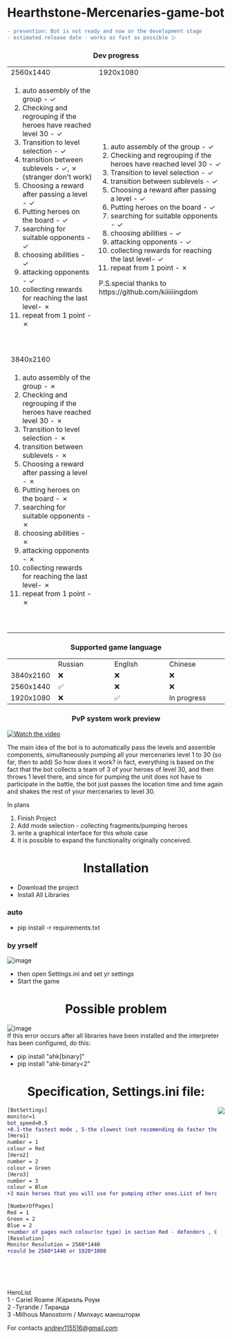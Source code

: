 # Hearthstone-Mercenaries-game-bot
```diff
- prevention: Bot is not ready and now on the development stage
- estimated release date - works as fast as possible シ
```
<h3 align="center">Dev progress</h3>
<table>
  <tr>
    <td width=500vw>2560x1440</td>
    <td width=500vw>1920x1080</td>
  </tr>
  <tr>
    <td>
<ol>
<li>auto assembly of the group - ✓ </li>
<li>Checking and regrouping if the heroes have reached level 30 - ✓</li>
<li>Transition to level selection - ✓</li>
<li>transition between sublevels - ✓, ✗ (stranger don't work)</li>
<li>Choosing a reward after passing a level - ✓</li> 
<li>Putting heroes on the board - ✓</li>
<li>searching for suitable opponents - ✓</li>
<li>choosing abilities - ✓</li>
<li>attacking opponents - ✓</li>
<li>collecting rewards for reaching the last level-  ✗</li>
<li>repeat from 1 point - ✗</li>
</ol>
      <br><br>
    </td>
    <td><ol>
<li>auto assembly of the group - ✓ </li>
<li>Checking and regrouping if the heroes have reached level 30 - ✓</li>
<li>Transition to level selection - ✓</li>
<li>transition between sublevels - ✓ </li>
<li>Choosing a reward after passing a level - ✓</li> 
<li>Putting heroes on the board - ✓</li>
<li>searching for suitable opponents - ✓</li>
<li>choosing abilities - ✓</li>
<li>attacking opponents - ✓</li>
<li>collecting rewards for reaching the last level-  ✓</li>
<li>repeat from 1 point - ✗</li>
</ol>
      P.S.special thanks to https://github.com/kiiiiiingdom
    </td>
  </tr>
  
  <tr>
    <td width=500vw>3840x2160</td>
  </tr>
  <tr>
    <td>
<ol>
<li>auto assembly of the group - ✗ </li>
<li>Checking and regrouping if the heroes have reached level 30 - ✗</li>
<li>Transition to level selection - ✗</li>
<li>transition between sublevels -  ✗ </li>
<li>Choosing a reward after passing a level - ✗</li> 
<li>Putting heroes on the board - ✗</li>
<li>searching for suitable opponents - ✗</li>
<li>choosing abilities - ✗</li>
<li>attacking opponents - ✗</li>
<li>collecting rewards for reaching the last level-  ✗</li>
<li>repeat from 1 point - ✗</li>
</ol>
      <br><br>
    </td>
    </tr>
 </table>
 
 <h3 align="center">Supported game language</h3>
<table>
  <tr>
    <td width=100vw></td>
    <td width=300vw>Russian</td>
     <td width=300vw>English</td>
    <td  width=300vw>Chinese</td>
  </tr>
  <tr>
    <td>
      3840x2160
    </td>
    <td background>
      ❌
    </td>
    <td>
      ❌
    </td>
    <td>
      ❌
    </td>
  </tr>
  <tr>
    <td>
      2560x1440
    </td>
    <td background>
      ✅
    </td>
    <td>
      ❌
    </td>
    <td>
      ❌
    </td>
  </tr>
  <tr>
    <td>
      1920x1080
    </td>
    <td>
      ❌
    </td>
    <td>
      ✅
    </td>
    <td>
      In progress
    </td>
  </tr>
 </table>

<h3 align="center">PvP system work preview</h3>

[![Watch the video](https://user-images.githubusercontent.com/68296704/137970053-fe49c896-d237-49f1-8658-46d1477340d7.png)](https://www.youtube.com/watch?v=znt1P3KkrNg&t)


The main idea of  the bot is to automatically pass the levels and assemble components, 
simultaneously pumping all your mercenaries level 1 to 30 (so far, then to add)
So how does it work?
in fact, everything is based on the fact that the bot collects a team of 3 of your heroes of level 30, 
and then throws 1 level there, and since for pumping the unit does not have to participate in the battle, 
the bot just passes the location time and time again and shakes the rest of your mercenaries to level 30.

In plans
1. Finish Project
2. Add mode selection - collecting fragments/pumping heroes
3. write a graphical interface for this whole case
4. It is possible to expand the functionality originally conceived.

<h1 align="center">Installation</h1>
<ul>
  <li>Download the project</li>
  <li>Install All Libraries</li>
</ul>
<h3 align="left">auto</h3>
<ul>
  <li>pip install -r requirements.txt</li>
</ul>
<h3 align="left">by yrself</h3>



![image](https://user-images.githubusercontent.com/68296704/137736402-fb0e7fae-5f3d-4c8d-b56e-b50ff08db56f.png)

<ul>
  <li>then open Settings.ini and set yr settings</li>
  <li>Start the game</li>
</ul>
<h1 align="center">Possible problem</h1>

![image](https://user-images.githubusercontent.com/68296704/137735448-22d49878-07b5-4bf1-b48e-0baa995f17ac.png)
<br>If this error occurs after all libraries have been installed and the interpreter has been configured, do this:
<ul>
  <li>pip install "ahk[binary]"</li>
  <li>pip install "ahk-binary<2"</li>
</ul>





<h1 align="center">Specification, Settings.ini file:</h1>
<img align="right" src="https://user-images.githubusercontent.com/68296704/137707877-189b3ca6-9981-4db8-b60d-42168c4cea7d.png"></img>


```diff
[BotSettings]
monitor=1 
bot_speed=0.5 
+0.1-the fastest mode , 5-the slowest (not recomending do faster then 0.5) 
[Hero1]
number = 1
colour = Red
[Hero2]
number = 2
colour = Green
[Hero3]
number = 3
colour = Blue
+3 main heroes that you will use for pumping other ones.List of heroes by numbers you can see in in HeroesList.txt

[NumberOfPages]
Red = 1
Green = 2
Blue = 2
+number of pages each colour(or type) in section Red - defenders , Green - warriors ,Blue - Wizards
[Resolution]
Monitor Resolution = 2560*1440
+could be 2560*1440 or 1920*1080

```

<br>
<br>
<br>
    

HeroList<br>
1 - Cariel Roame /Кариэль Роум<br>
2 -Tyrande / Тиранда<br>
3 -Milhous Manostorm / Милхаус маношторм<br>


For contacts andrey115516@gmail.com

